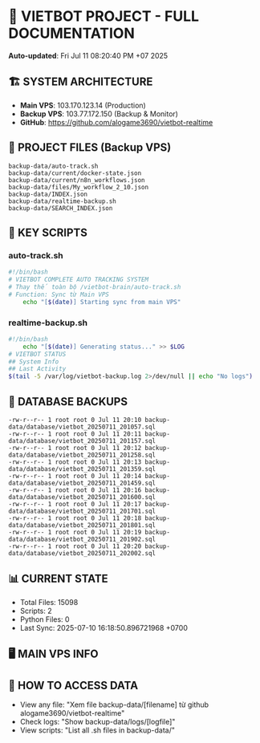 # 🤖 VIETBOT PROJECT - FULL DOCUMENTATION
**Auto-updated**: Fri Jul 11 08:20:40 PM +07 2025

## 🏗️ SYSTEM ARCHITECTURE
- **Main VPS**: 103.170.123.14 (Production)
- **Backup VPS**: 103.77.172.150 (Backup & Monitor)
- **GitHub**: https://github.com/alogame3690/vietbot-realtime

## 📁 PROJECT FILES (Backup VPS)
```
backup-data/auto-track.sh
backup-data/current/docker-state.json
backup-data/current/n8n_workflows.json
backup-data/files/My_workflow_2_10.json
backup-data/INDEX.json
backup-data/realtime-backup.sh
backup-data/SEARCH_INDEX.json
```

## 🔧 KEY SCRIPTS
### auto-track.sh
```bash
#!/bin/bash
# VIETBOT COMPLETE AUTO TRACKING SYSTEM
# Thay thế toàn bộ /vietbot-brain/auto-track.sh
# Function: Sync từ Main VPS
    echo "[$(date)] Starting sync from main VPS"
```
### realtime-backup.sh
```bash
#!/bin/bash
    echo "[$(date)] Generating status..." >> $LOG
# VIETBOT STATUS
## System Info
## Last Activity
$(tail -5 /var/log/vietbot-backup.log 2>/dev/null || echo "No logs")
```

## 💾 DATABASE BACKUPS
```
-rw-r--r-- 1 root root 0 Jul 11 20:10 backup-data/database/vietbot_20250711_201057.sql
-rw-r--r-- 1 root root 0 Jul 11 20:11 backup-data/database/vietbot_20250711_201157.sql
-rw-r--r-- 1 root root 0 Jul 11 20:12 backup-data/database/vietbot_20250711_201258.sql
-rw-r--r-- 1 root root 0 Jul 11 20:13 backup-data/database/vietbot_20250711_201359.sql
-rw-r--r-- 1 root root 0 Jul 11 20:14 backup-data/database/vietbot_20250711_201459.sql
-rw-r--r-- 1 root root 0 Jul 11 20:16 backup-data/database/vietbot_20250711_201600.sql
-rw-r--r-- 1 root root 0 Jul 11 20:17 backup-data/database/vietbot_20250711_201701.sql
-rw-r--r-- 1 root root 0 Jul 11 20:18 backup-data/database/vietbot_20250711_201801.sql
-rw-r--r-- 1 root root 0 Jul 11 20:19 backup-data/database/vietbot_20250711_201902.sql
-rw-r--r-- 1 root root 0 Jul 11 20:20 backup-data/database/vietbot_20250711_202002.sql
```

## 📊 CURRENT STATE
- Total Files: 15098
- Scripts: 2
- Python Files: 0
- Last Sync: 2025-07-10 16:18:50.896721968 +0700

## 🖥️ MAIN VPS INFO


## 🚨 HOW TO ACCESS DATA
- View any file: "Xem file backup-data/[filename] từ github alogame3690/vietbot-realtime"
- Check logs: "Show backup-data/logs/[logfile]"
- View scripts: "List all .sh files in backup-data/"

